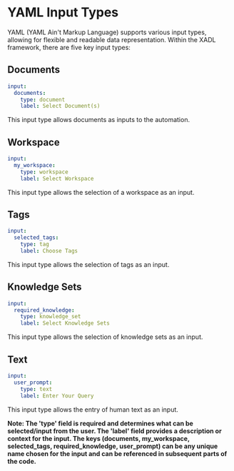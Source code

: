 # YAML Input Types

YAML (YAML Ain't Markup Language) supports various input types, allowing for flexible and readable data representation. Within the XADL framework, there are five key input types:

## Documents

```yml
input:
  documents:
    type: document
    label: Select Document(s)
```

This input type allows documents as inputs to the automation.

## Workspace

```yml
input:
  my_workspace:
    type: workspace
    label: Select Workspace
```

This input type allows the selection of a workspace as an input.

## Tags

```yml
input:
  selected_tags:
    type: tag
    label: Choose Tags
```

This input type allows the selection of tags as an input.

## Knowledge Sets

```yml
input:
  required_knowledge:
    type: knowledge_set
    label: Select Knowledge Sets
```

This input type allows the selection of knowledge sets as an input.

## Text

```yml
input:
  user_prompt:
    type: text
    label: Enter Your Query
```

This input type allows the entry of human text as an input.

**Note: The 'type' field is required and determines what can be selected/input from the user. The 'label' field provides a description or context for the input. The keys (documents, my_workspace, selected_tags, required_knowledge, user_prompt) can be any unique name chosen for the input and can be referenced in subsequent parts of the code.**